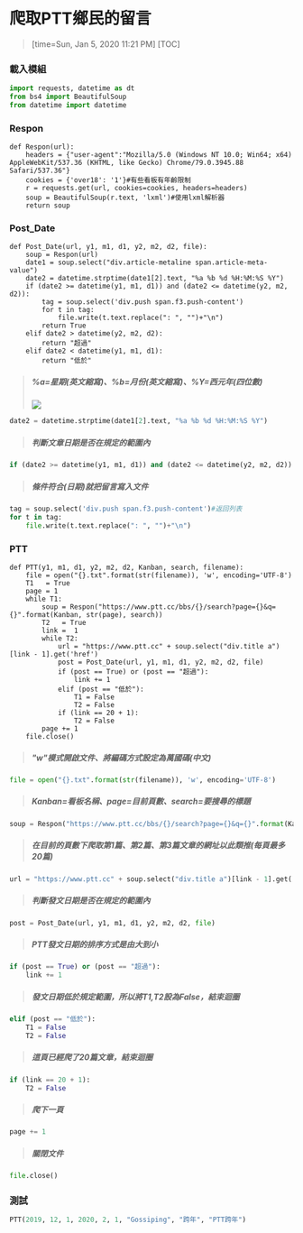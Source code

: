 # 爬取PTT鄉民的留言
> [time=Sun, Jan 5, 2020 11:21 PM]
> [TOC]
### 載入模組
```python
import requests, datetime as dt
from bs4 import BeautifulSoup
from datetime import datetime
```

### Respon
```python=
def Respon(url):
    headers = {"user-agent":"Mozilla/5.0 (Windows NT 10.0; Win64; x64) AppleWebKit/537.36 (KHTML, like Gecko) Chrome/79.0.3945.88 Safari/537.36"}
    cookies = {'over18': '1'}#有些看板有年齡限制
    r = requests.get(url, cookies=cookies, headers=headers)
    soup = BeautifulSoup(r.text, 'lxml')#使用lxml解析器
    return soup
```

### Post_Date

```python=
def Post_Date(url, y1, m1, d1, y2, m2, d2, file):
    soup = Respon(url)
    date1 = soup.select("div.article-metaline span.article-meta-value")
    date2 = datetime.strptime(date1[2].text, "%a %b %d %H:%M:%S %Y")  
    if (date2 >= datetime(y1, m1, d1)) and (date2 <= datetime(y2, m2, d2)):
        tag = soup.select('div.push span.f3.push-content')
        for t in tag:
            file.write(t.text.replace(": ", "")+"\n")
        return True
    elif date2 > datetime(y2, m2, d2):  
        return "超過"
    elif date2 < datetime(y1, m1, d1):  
        return "低於"
```
> ##### %a=星期(英文縮寫)、%b=月份(英文縮寫)、%Y=西元年(四位數)
> ![](https://i.imgur.com/zl5pwER.png)
```python
date2 = datetime.strptime(date1[2].text, "%a %b %d %H:%M:%S %Y") 
```
> ##### 判斷文章日期是否在規定的範圍內
```python
if (date2 >= datetime(y1, m1, d1)) and (date2 <= datetime(y2, m2, d2)) 
```
> ##### 條件符合(日期)就把留言寫入文件
```python
tag = soup.select('div.push span.f3.push-content')#返回列表
for t in tag:
    file.write(t.text.replace(": ", "")+"\n")
```
### PTT
```python=
def PTT(y1, m1, d1, y2, m2, d2, Kanban, search, filename):
    file = open("{}.txt".format(str(filename)), 'w', encoding='UTF-8')
    T1   = True
    page = 1
    while T1:
        soup = Respon("https://www.ptt.cc/bbs/{}/search?page={}&q={}".format(Kanban, str(page), search))
        T2   = True
        link =  1
        while T2:
            url = "https://www.ptt.cc" + soup.select("div.title a")[link - 1].get('href')
            post = Post_Date(url, y1, m1, d1, y2, m2, d2, file)
            if (post == True) or (post == "超過"):
                link += 1
            elif (post == "低於"):
                T1 = False
                T2 = False
            if (link == 20 + 1):
                T2 = False
        page += 1  
    file.close()
```

> ##### "w"模式開啟文件、將編碼方式設定為萬國碼(中文)
```python
file = open("{}.txt".format(str(filename)), 'w', encoding='UTF-8')
```

> ##### Kanban=看板名稱、page=目前頁數、search=要搜尋的標題
```python
soup = Respon("https://www.ptt.cc/bbs/{}/search?page={}&q={}".format(Kanban, str(page), search))
```
> ##### 在目前的頁數下爬取第1篇、第2篇、第3篇文章的網址以此類推(每頁最多20篇)
```python
url = "https://www.ptt.cc" + soup.select("div.title a")[link - 1].get('href')
```
> ##### 判斷發文日期是否在規定的範圍內
```python
post = Post_Date(url, y1, m1, d1, y2, m2, d2, file)
```
> ##### PTT發文日期的排序方式是由大到小
```python
if (post == True) or (post == "超過"):
    link += 1
```
> ##### 發文日期低於規定範圍，所以將T1,T2設為False，結束迴圈
```python
elif (post == "低於"):
    T1 = False
    T2 = False
```
> ##### 這頁已經爬了20篇文章，結束迴圈
```python
if (link == 20 + 1):
    T2 = False
```
> ##### 爬下一頁
```python
page += 1  
```
> ##### 關閉文件
```python
file.close()
```
### 測試
```python
PTT(2019, 12, 1, 2020, 2, 1, "Gossiping", "跨年", "PTT跨年")
```

